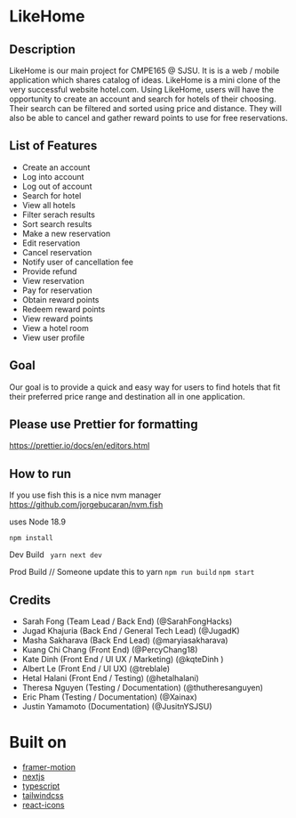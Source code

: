 # LikeHome

## Description
LikeHome is our main project for CMPE165 @ SJSU. It is is a web / mobile application which shares catalog of ideas. LikeHome is a
mini clone of the very successful website hotel.com. Using LikeHome, users will have the opportunity to create an account and search for hotels
of their choosing. Their search can be filtered and sorted using price and distance. They will also be able to cancel and 
gather reward points to use for free reservations.

## List of Features 
- Create an account
- Log into account
- Log out of account
- Search for hotel
- View all hotels 
- Filter serach results
- Sort search results
- Make a new reservation 
- Edit reservation 
- Cancel reservation 
- Notify user of cancellation fee
- Provide refund 
- View reservation 
- Pay for reservation 
- Obtain reward points
- Redeem reward points
- View reward points 
- View a hotel room
- View user profile

## Goal
Our goal is to provide a quick and easy way for users to find hotels that fit their preferred price range and destination all in one
application. 

## Please use Prettier for formatting
https://prettier.io/docs/en/editors.html

## How to run

If you use fish this is a nice nvm manager https://github.com/jorgebucaran/nvm.fish

uses Node 18.9



``` npm install ```

Dev Build
``` yarn next dev```

Prod Build // Someone update this to yarn
``` npm run build ```
``` npm start ```

## Credits 
- Sarah Fong (Team Lead / Back End) (@SarahFongHacks)
- Jugad Khajuria (Back End / General Tech Lead) (@JugadK)
- Masha Sakharava (Back End Lead) (@maryiasakharava)
- Kuang Chi Chang (Front End) (@PercyChang18)
- Kate Dinh (Front End / UI UX / Marketing) (@kqteDinh )
- Albert Le (Front End / UI UX) (@treblale)
- Hetal Halani (Front End / Testing) (@hetalhalani)
- Theresa Nguyen (Testing / Documentation) (@thutheresanguyen)
- Eric Pham (Testing / Documentation) (@Xainax)
- Justin Yamamoto (Documentation) (@JusitnYSJSU)




# Built on

- [framer-motion](https://www.framer.com/motion/)
- [nextjs](https://nextjs.org/)
- [typescript](https://www.typescriptlang.org/)
- [tailwindcss](https://tailwindcss.com/)
- [react-icons](https://react-icons.github.io/react-icons)
